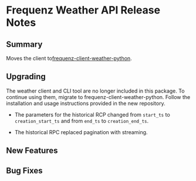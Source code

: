 # Frequenz Weather API Release Notes

## Summary

Moves the client to[frequenz-client-weather-python](https://github.com/frequenz-floss/frequenz-client-weather-python).

## Upgrading

The weather client and CLI tool are no longer included in this package. To
continue using them, migrate to frequenz-client-weather-python. Follow
the installation and usage instructions provided in the new repository.

- The parameters for the historical RCP changed from `start_ts` to `creation_start_ts` and from `end_ts` to `creation_end_ts`.

- The historical RPC replaced pagination with streaming.

## New Features

## Bug Fixes
